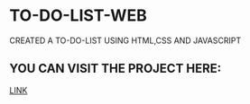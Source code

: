 # TO-DO-LIST-WEB

CREATED A TO-DO-LIST USING HTML,CSS AND JAVASCRIPT

## YOU CAN VISIT THE PROJECT HERE: 
[LINK](https://thebinarycoder0.github.io/TO-DO-LIST-WEB/)
